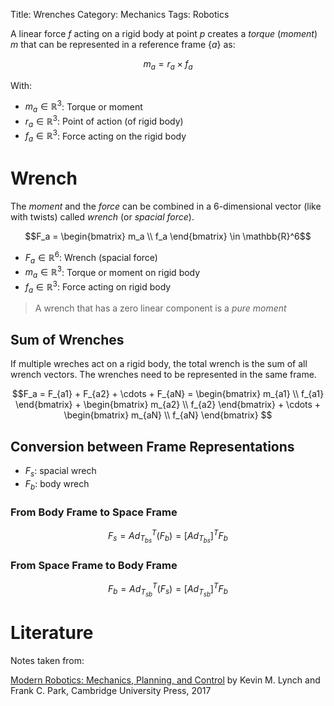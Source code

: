 Title: Wrenches
Category: Mechanics
Tags: Robotics


A linear force $f$ acting on a rigid body at point $p$ creates a *torque* (*moment*) $m$ that can be represented in a reference frame $\{a\}$ as:

$$m_a = r_a \times f_a$$

With:

- $m_a \in \mathbb{R}^3$: Torque or moment
- $r_a \in \mathbb{R}^3$: Point of action (of rigid body)
- $f_a \in \mathbb{R}^3$: Force acting on the rigid body


# Wrench

The *moment* and the *force* can be combined in a 6-dimensional vector (like with twists) called *wrench* (or *spacial force*).

$$F_a =
\begin{bmatrix}
m_a \\
f_a
\end{bmatrix}
\in \mathbb{R}^6$$

- $F_a \in \mathbb{R}^6$: Wrench (spacial force)
- $m_a \in \mathbb{R}^3$: Torque or moment on rigid body
- $f_a \in \mathbb{R}^3$: Force acting on rigid body

> A wrench that has a zero linear component is a *pure moment*

## Sum of Wrenches

If multiple wreches act on a rigid body, the total wrench is the sum of all wrench vectors. The wrenches need to be represented in the same frame.

$$F_a = F_{a1} + F_{a2} + \cdots + F_{aN} =
\begin{bmatrix}
m_{a1} \\
f_{a1}
\end{bmatrix} +
\begin{bmatrix}
m_{a2} \\
f_{a2}
\end{bmatrix} +
\cdots +
\begin{bmatrix}
m_{aN} \\
f_{aN}
\end{bmatrix}
$$

## Conversion between Frame Representations


- $F_s$: spacial wrech
- $F_b$: body wrech

### From Body Frame to Space Frame

$$F_s = Ad_{T_{bs}}^T(F_b)= [Ad_{T_{bs}}]^TF_b$$

### From Space Frame to Body Frame

$$F_b = Ad_{T_{sb}}^T(F_s)= [Ad_{T_{sb}}]^TF_b$$

# Literature

Notes taken from:

[Modern Robotics: Mechanics, Planning, and Control](http://hades.mech.northwestern.edu/index.php/Modern_Robotics) by Kevin M. Lynch and Frank C. Park, Cambridge University Press, 2017
